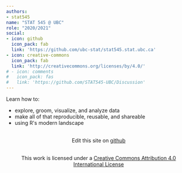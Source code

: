 ```yaml
---
authors:
- stat545
name: "STAT 545 @ UBC"
role: "2020/2021"
social:
- icon: github
  icon_pack: fab
  link: 'https://github.com/ubc-stat/stat545.stat.ubc.ca'
- icon: creative-commons
  icon_pack: fab
  link: 'http://creativecommons.org/licenses/by/4.0/'
# - icon: comments
#   icon_pack: fas
#   link: 'https://github.com/STAT545-UBC/Discussion'
---
```


Learn how to:

- explore, groom, visualize, and analyze data
- make all of that reproducible, reusable, and shareable
- using R's modern landscape

<p style="text-align:center">
  <br />Edit this site on <a href = "https://github.com/STAT545-UBC/STAT545-home">github</a>
</p>

<p style="text-align:center">
  <br />This work is licensed under a <a rel="license" href="http://creativecommons.org/licenses/by/4.0/">Creative Commons Attribution 4.0 International License</a>
</p>